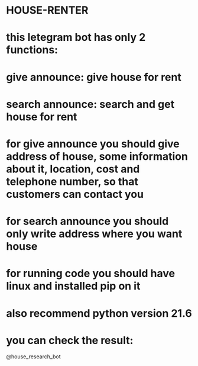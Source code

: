 # HOUSE-RENTER

# this letegram bot has only 2 functions:
# give announce: give house for rent
# search announce: search and get house for rent


# for give announce you should give address of house, some information about it, location, cost and telephone number, so that customers can contact you
# for search announce you should only write address where you want house 

# for running code you should have linux and installed pip on it
# also recommend python version 21.6
# you can check the result:
@house_research_bot


